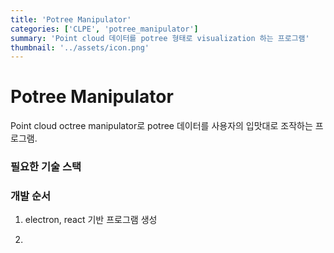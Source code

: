 ```yaml
---
title: 'Potree Manipulator'
categories: ['CLPE', 'potree_manipulator']
summary: 'Point cloud 데이터를 potree 형태로 visualization 하는 프로그램'
thumbnail: '../assets/icon.png'
---
```

# Potree Manipulator
Point cloud octree manipulator로 potree 데이터를 사용자의 입맛대로 조작하는 프로그램.




### 필요한 기술 스택

### 개발 순서
1. electron, react 기반 프로그램 생성



2. 